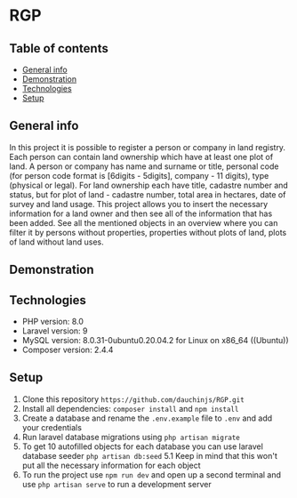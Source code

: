 # RGP

## Table of contents
* [General info](#general-info)
* [Demonstration](#demonstration)
* [Technologies](#technologies)
* [Setup](#setup)

## General info
In this project it is possible to register a person or company in land registry. Each person can contain land ownership which have at least one plot of land. A person or company has name and surname or title, personal code (for person code format is [6digits - 5digits], company - 11 digits), type (physical or legal). For land ownership each have title, cadastre number and status, but for plot of land - cadastre number, total area in hectares, date of survey and land usage.
This project allows you to insert the necessary information for a land owner and then see all of the information that has been added. See all the mentioned objects in an overview where you can filter it by persons without properties, properties without plots of land, plots of land without land uses.

## Demonstration

## Technologies

* PHP version: 8.0
* Laravel version: 9
* MySQL version: 8.0.31-0ubuntu0.20.04.2 for Linux on x86_64 ((Ubuntu))
* Composer version: 2.4.4

## Setup

1. Clone this repository `https://github.com/dauchinjs/RGP.git`
2. Install all dependencies: `composer install` and `npm install`
3. Create a database and rename the `.env.example` file to `.env` and add your credentials
4. Run laravel database migrations using `php artisan migrate`
5. To get 10 autofilled objects for each database you can use laravel database seeder `php artisan db:seed`
    5.1 Keep in mind that this won't put all the necessary information for each object
6. To run the project use `npm run dev` and open up a second terminal and use `php artisan serve` to run a development server
